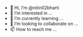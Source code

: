 - 👋 Hi, I’m @nitin02bharti
- 👀 I’m interested in ...
- 🌱 I’m currently learning ...
- 💞️ I’m looking to collaborate on ...
- 📫 How to reach me ...

<!---
nitin02bharti/nitin02bharti is a ✨ special ✨ repository because its `README.md` (this file) appears on your GitHub profile.
You can click the Preview link to take a look at your changes.
--->
